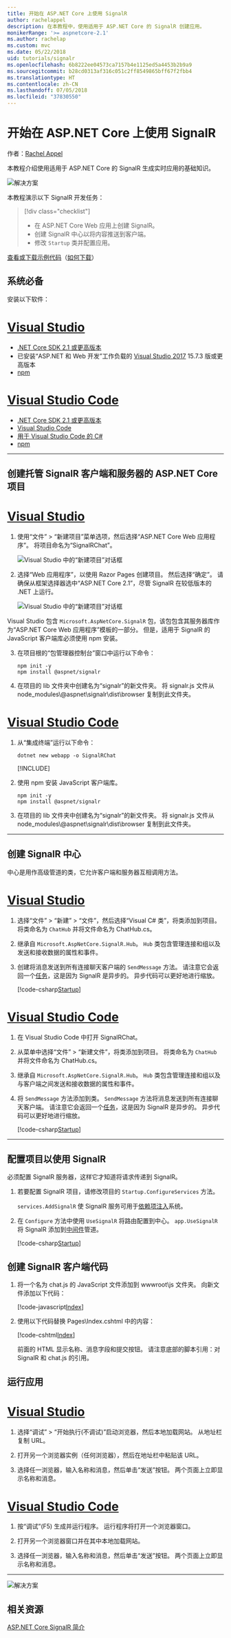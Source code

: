 ```yaml
---
title: 开始在 ASP.NET Core 上使用 SignalR
author: rachelappel
description: 在本教程中，使用适用于 ASP.NET Core 的 SignalR 创建应用。
monikerRange: '>= aspnetcore-2.1'
ms.author: rachelap
ms.custom: mvc
ms.date: 05/22/2018
uid: tutorials/signalr
ms.openlocfilehash: 6b8222ee04573ca7157b4e1125ed5a4453b2b9a9
ms.sourcegitcommit: b28cd0313af316c051c2ff8549865bff67f2fbb4
ms.translationtype: HT
ms.contentlocale: zh-CN
ms.lasthandoff: 07/05/2018
ms.locfileid: "37830550"
---
```

# <a name="get-started-with-signalr-on-aspnet-core"></a>开始在 ASP.NET Core 上使用 SignalR

作者：[Rachel Appel](https://twitter.com/rachelappel)

本教程介绍使用适用于 ASP.NET Core 的 SignalR 生成实时应用的基础知识。

   ![解决方案](signalr/_static/signalr-get-started-finished.png)

本教程演示以下 SignalR 开发任务：

> [!div class="checklist"]
> * 在 ASP.NET Core Web 应用上创建 SignalR。
> * 创建 SignalR 中心以将内容推送到客户端。
> * 修改 `Startup` 类并配置应用。

[查看或下载示例代码](https://github.com/aspnet/Docs/tree/master/aspnetcore/tutorials/signalr/sample)（[如何下载](xref:tutorials/index#how-to-download-a-sample)）

## <a name="prerequisites"></a>系统必备

安装以下软件：

# <a name="visual-studiotabvisual-studio"></a>[Visual Studio](#tab/visual-studio)

* [.NET Core SDK 2.1 或更高版本](https://www.microsoft.com/net/download/all)
* 已安装“ASP.NET 和 Web 开发”工作负载的 [Visual Studio 2017](https://www.visualstudio.com/downloads/) 15.7.3 版或更高版本
* [npm](https://www.npmjs.com/get-npm)

# <a name="visual-studio-codetabvisual-studio-code"></a>[Visual Studio Code](#tab/visual-studio-code)

* [.NET Core SDK 2.1 或更高版本](https://www.microsoft.com/net/download/all)
* [Visual Studio Code](https://code.visualstudio.com/download)
* [用于 Visual Studio Code 的 C#](https://marketplace.visualstudio.com/items?itemName=ms-vscode.csharp)
* [npm](https://www.npmjs.com/get-npm)

-----

## <a name="create-an-aspnet-core-project-that-hosts-signalr-client-and-server"></a>创建托管 SignalR 客户端和服务器的 ASP.NET Core 项目

# <a name="visual-studiotabvisual-studio"></a>[Visual Studio](#tab/visual-studio/)

1. 使用“文件” > “新建项目”菜单选项，然后选择“ASP.NET Core Web 应用程序”。 将项目命名为“SignalRChat”。

   ![Visual Studio 中的“新建项目”对话框](signalr/_static/signalr-new-project-dialog.png)

2. 选择“Web 应用程序”，以使用 Razor Pages 创建项目。 然后选择“确定”。 请确保从框架选择器选中“ASP.NET Core 2.1”，尽管 SignalR 在较低版本的 .NET 上运行。

   ![Visual Studio 中的“新建项目”对话框](signalr/_static/signalr-new-project-choose-type.png)

Visual Studio 包含 `Microsoft.AspNetCore.SignalR` 包，该包包含其服务器库作为“ASP.NET Core Web 应用程序”模板的一部分。 但是，适用于 SignalR 的 JavaScript 客户端库必须使用 npm 安装。

3. 在项目根的“包管理器控制台”窗口中运行以下命令：

    ```console
    npm init -y
    npm install @aspnet/signalr
    ```

4. 在项目的 lib 文件夹中创建名为“signalr”的新文件夹。 将 signalr.js 文件从 node_modules\\@aspnet\signalr\dist\browser 复制到此文件夹。

# <a name="visual-studio-codetabvisual-studio-code"></a>[Visual Studio Code](#tab/visual-studio-code/)

1. 从“集成终端”运行以下命令：

    ```console
    dotnet new webapp -o SignalRChat
    ```

    [!INCLUDE[](~/includes/webapp-alias-notice.md)]

2. 使用 npm 安装 JavaScript 客户端库。

    ```console
    npm init -y
    npm install @aspnet/signalr
    ```

3. 在项目的 lib 文件夹中创建名为“signalr”的新文件夹。 将 signalr.js 文件从 node_modules\\@aspnet\signalr\dist\browser 复制到此文件夹。

---

## <a name="create-the-signalr-hub"></a>创建 SignalR 中心

中心是用作高级管道的类，它允许客户端和服务器互相调用方法。

# <a name="visual-studiotabvisual-studio"></a>[Visual Studio](#tab/visual-studio/)

1. 选择“文件” > “新建” > “文件”，然后选择“Visual C# 类”，将类添加到项目。 将类命名为 `ChatHub` 并将文件命名为 ChatHub.cs。

2. 继承自 `Microsoft.AspNetCore.SignalR.Hub`。 `Hub` 类包含管理连接和组以及发送和接收数据的属性和事件。

3. 创建将消息发送到所有连接聊天客户端的 `SendMessage` 方法。 请注意它会返回一个[任务](https://msdn.microsoft.com/library/system.threading.tasks.task(v=vs.110).aspx)，这是因为 SignalR 是异步的。 异步代码可以更好地进行缩放。

   [!code-csharp[Startup](signalr/sample/Hubs/ChatHub.cs)]

# <a name="visual-studio-codetabvisual-studio-code"></a>[Visual Studio Code](#tab/visual-studio-code/)

1. 在 Visual Studio Code 中打开 SignalRChat。

2. 从菜单中选择“文件” > “新建文件”，将类添加到项目。 将类命名为 `ChatHub` 并将文件命名为 ChatHub.cs。

3. 继承自 `Microsoft.AspNetCore.SignalR.Hub`。 `Hub` 类包含管理连接和组以及与客户端之间发送和接收数据的属性和事件。

4. 将 `SendMessage` 方法添加到类。 `SendMessage` 方法将消息发送到所有连接聊天客户端。 请注意它会返回一个[任务](/dotnet/api/system.threading.tasks.task)，这是因为 SignalR 是异步的。 异步代码可以更好地进行缩放。

   [!code-csharp[Startup](signalr/sample/Hubs/ChatHub.cs)]

-----

## <a name="configure-the-project-to-use-signalr"></a>配置项目以使用 SignalR

必须配置 SignalR 服务器，这样它才知道将请求传递到 SignalR。

1. 若要配置 SignalR 项目，请修改项目的 `Startup.ConfigureServices` 方法。

   `services.AddSignalR` 使 SignalR 服务可用于[依赖项注入](xref:fundamentals/dependency-injection)系统。

1. 在 `Configure` 方法中使用 `UseSignalR` 将路由配置到中心。 `app.UseSignalR` 将 SignalR 添加到[中间件](xref:fundamentals/middleware/index)管道。

   [!code-csharp[Startup](signalr/sample/Startup.cs?highlight=37,57-60)]

## <a name="create-the-signalr-client-code"></a>创建 SignalR 客户端代码

1. 将一个名为 chat.js 的 JavaScript 文件添加到 wwwroot\js 文件夹。 向新文件添加以下代码：

   [!code-javascript[Index](signalr/sample/wwwroot/js/chat.js)]

2. 使用以下代码替换 Pages\Index.cshtml 中的内容：

   [!code-cshtml[Index](signalr/sample/Pages/Index.cshtml)]

   前面的 HTML 显示名称、消息字段和提交按钮。 请注意底部的脚本引用：对 SignalR 和 chat.js 的引用。

## <a name="run-the-app"></a>运行应用

# <a name="visual-studiotabvisual-studio"></a>[Visual Studio](#tab/visual-studio)

1. 选择“调试” > “开始执行(不调试)”启动浏览器，然后本地加载网站。 从地址栏复制 URL。

1. 打开另一个浏览器实例（任何浏览器），然后在地址栏中粘贴该 URL。

1. 选择任一浏览器，输入名称和消息，然后单击“发送”按钮。 两个页面上立即显示名称和消息。

# <a name="visual-studio-codetabvisual-studio-code"></a>[Visual Studio Code](#tab/visual-studio-code)

1. 按“调试”(F5) 生成并运行程序。 运行程序将打开一个浏览器窗口。

1. 打开另一个浏览器窗口并在其中本地加载网站。

1. 选择任一浏览器，输入名称和消息，然后单击“发送”按钮。 两个页面上立即显示名称和消息。

---

  ![解决方案](signalr/_static/signalr-get-started-finished.png)

## <a name="related-resources"></a>相关资源

[ASP.NET Core SignalR 简介](xref:signalr/introduction)
